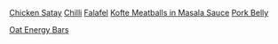 [Chicken Satay]()
[Chilli]()
[Falafel]()
[Kofte Meatballs in Masala Sauce]()
[Pork Belly](porkbelly.html)

[Oat Energy Bars](energybars.html)
